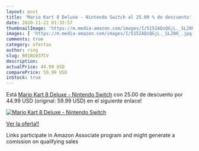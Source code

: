 ```yaml
---
layout: post
title: 'Mario Kart 8 Deluxe - Nintendo Switch al 25.00 % de descuento'
date: 2020-11-22 01:32:57
thumbnailImage: 'https://m.media-amazon.com/images/I/515IAQsQGjL._SL200_.jpg'
images: [ 'https://m.media-amazon.com/images/I/515IAQsQGjL._SL200_.jpg' ]
comments: true
category: ofertas
author: ring
slug: B01N1037CV
description:
actualPrice: 44.99 USD
comparePrice: 59.99 USD
inStock: true
---
```


Está [Mario Kart 8 Deluxe - Nintendo Switch](https://www.amazon.com/dp/B01N1037CV/?tag=tolees-20) con 25.00 de descuento por 44.99 USD (original: 59.99 USD) en el siguiente enlace!

[![Mario Kart 8 Deluxe - Nintendo Switch](https://m.media-amazon.com/images/I/515IAQsQGjL._SL200_.jpg)](https://www.amazon.com/dp/B01N1037CV/?tag=tolees-20)

[Ver la oferta!!](https://www.amazon.com/dp/B01N1037CV/?tag=tolees-20)

Links participate in Amazon Associate program and might generate a comission on qualifying sales


